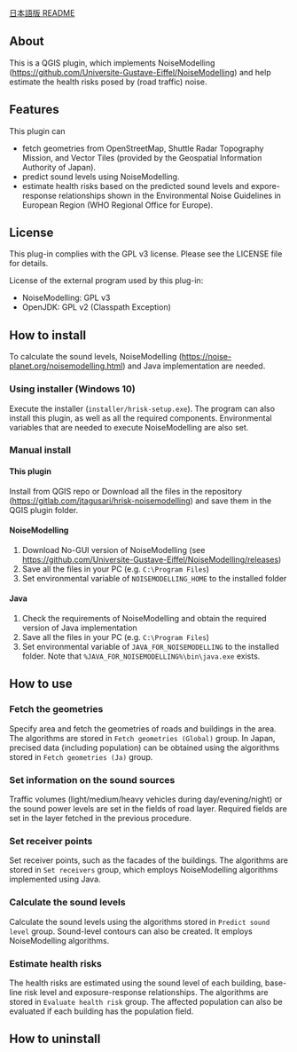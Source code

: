 [日本語版 README ](/README-ja.md)

## About

This is a QGIS plugin, which implements NoiseModelling (https://github.com/Universite-Gustave-Eiffel/NoiseModelling) and help estimate the health risks posed by (road traffic) noise.

## Features

This plugin can

- fetch geometries from OpenStreetMap, Shuttle Radar Topography Mission, and Vector Tiles (provided by the Geospatial Information Authority of Japan).
- predict sound levels using NoiseModelling.
- estimate health risks based on the predicted sound levels and expore-response relationships shown in the Environmental Noise Guidelines in European Region (WHO Regional Office for Europe).

## License

This plug-in complies with the GPL v3 license. 
Please see the LICENSE file for details.

License of the external program used by this plug-in:

- NoiseModelling: GPL v3
- OpenJDK: GPL v2 (Classpath Exception)

## How to install

To calculate the sound levels, NoiseModelling (https://noise-planet.org/noisemodelling.html) and Java implementation are needed.


### Using installer (Windows 10)

 Execute the installer (`installer/hrisk-setup.exe`). 
 The program can also install this plugin, as well as all the required components. 
 Environmental variables that are needed to execute NoiseModelling are also set. 

### Manual install

#### This plugin

Install from QGIS repo or Download all the files in the repository (https://gitlab.com/jtagusari/hrisk-noisemodelling) and save them in the QGIS plugin folder.

#### NoiseModelling

1. Download No-GUI version of NoiseModelling (see https://github.com/Universite-Gustave-Eiffel/NoiseModelling/releases)
2. Save all the files in your PC (e.g. `C:\Program Files`)
3. Set environmental variable of `NOISEMODELLING_HOME` to the installed folder

#### Java

1. Check the requirements of NoiseModelling and obtain the required version of Java implementation
2. Save all the files in your PC (e.g. `C:\Program Files`)
3. Set environmental variable of `JAVA_FOR_NOISEMODELLING` to the installed folder. Note that `%JAVA_FOR_NOISEMODELLING%\bin\java.exe` exists.


## How to use

### Fetch the geometries

Specify area and fetch the geometries of roads and buildings in the area.
The algorithms are stored in `Fetch geometries (Global)` group.
In Japan, precised data (including population) can be obtained using the algorithms stored in `Fetch geometries (Ja)` group.

### Set information on the sound sources

Traffic volumes (light/medium/heavy vehicles during day/evening/night) or the sound power levels are set in the fields of road layer.
Required fields are set in the layer fetched in the previous procedure.

### Set receiver points

Set receiver points, such as the facades of the buildings.
The algorithms are stored in `Set receivers` group, which employs NoiseModelling algorithms implemented using Java.

### Calculate the sound levels

Calculate the sound levels using the algorithms stored in `Predict sound level` group.
Sound-level contours can also be created.
It employs NoiseModelling algorithms.

### Estimate health risks

The health risks are estimated using the sound level of each building, base-line risk level and exposure-response relationships.
The algorithms are stored in `Evaluate health risk` group.
The affected population can also be evaluated if each building has the population field.

## How to uninstall